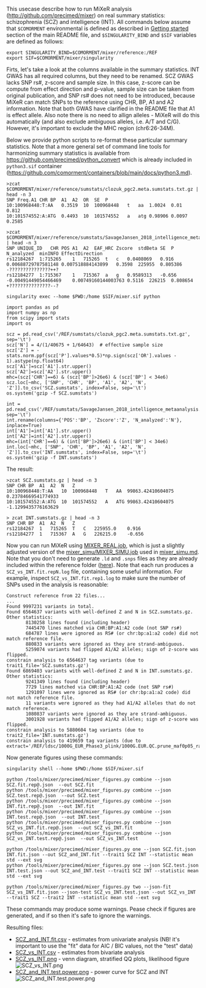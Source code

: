 This usecase describe how to run MiXeR analysis (http://github.com/precimed/mixer) on real summary statistics:
schizophrenia (SCZ) and intelligence (INT). All commands below assume that ``$COMORMENT``  environmental is defined as described in [Getting started](../README.md#getting-started) section of the main README file, and ``$SINGULARITY_BIND`` and ``$SIF`` variables are defined as follows:
```
export SINGULARITY_BIND=$COMORMENT/mixer/reference:/REF
export SIF=$COMORMENT/mixer/singularity
```

Firts, let's take a look at the columns available in the summary statistics.
INT GWAS has all required columns, but they need to be renamed.
SCZ GWAS lacks SNP rs#, z-score and sample size.
In this case, z-score can be compute from effect direction and p-value,
sample size can be taken from original publication,
and SNP rs# does not need to be introduced, because MiXeR can match SNPs to the reference using
CHR, BP, A1 and A2 information.
Note that both GWAS have clarified in the README file that A1 is effect allele.
Also note there is no need to allign alleles - MiXeR will do this automatically
(and also exclude ambiguous alleles, i.e. A/T and C/G).
However, it's important to exclude the MHC region (chr6:26-34M).

Below we provide python scripts to re-format these particular summary statistics.
Note that a more general set of command line tools for harmonizing summary statistics 
is available from https://github.com/precimed/python_convert which is already included in ``python3.sif`` container (https://github.com/comorment/containers/blob/main/docs/python3.md).

```
>zcat $COMORMENT/mixer/reference/sumstats/clozuk_pgc2.meta.sumstats.txt.gz | head -n 3
SNP	Freq.A1	CHR	BP	A1	A2	OR	SE	P
10:100968448:T:AA	0.3519	10	100968448	t	aa	1.0024	0.01	0.812
10:101574552:A:ATG	0.4493	10	101574552	a	atg	0.98906	0.0097	0.2585

>zcat $COMORMENT/mixer/reference/sumstats/SavageJansen_2018_intelligence_metaanalysis.txt.gz | head -n 3
SNP	UNIQUE_ID	CHR	POS	A1	A2	EAF_HRC	Zscore	stdBeta	SE	P	N_analyzed	minINFO	EffectDirection
rs12184267	1:715265	1	715265	t	c	0.0408069	0.916	0.00688729787581148	0.007518884143899	0.3598	225955	0.805386	-???????????????++?
rs12184277	1:715367	1	715367	a	g	0.9589313	-0.656	-0.00491449054466469	0.00749160144003763	0.5116	226215	0.808654	+???????????????--?

singularity exec --home $PWD:/home $SIF/mixer.sif python

import pandas as pd
import numpy as np
from scipy import stats
import os

scz = pd.read_csv('/REF/sumstats/clozuk_pgc2.meta.sumstats.txt.gz', sep='\t')
scz['N'] = 4/(1/40675 + 1/64643)  # effective sample size
scz['Z'] = -stats.norm.ppf(scz['P'].values*0.5)*np.sign(scz['OR'].values - 1).astype(np.float64)
scz['A1']=scz['A1'].str.upper()
scz['A2']=scz['A2'].str.upper()
mhc=(scz['CHR']==6) & (scz['BP']>26e6) & (scz['BP'] < 34e6)
scz.loc[~mhc, ['SNP', 'CHR', 'BP', 'A1', 'A2', 'N', 'Z']].to_csv('SCZ.sumstats', index=False, sep='\t')
os.system('gzip -f SCZ.sumstats')

int = pd.read_csv('/REF/sumstats/SavageJansen_2018_intelligence_metaanalysis.txt.gz', sep='\t')
int.rename(columns={'POS':'BP', 'Zscore':'Z', 'N_analyzed':'N'}, inplace=True)
int['A1']=int['A1'].str.upper()
int['A2']=int['A2'].str.upper()
mhc=(int['CHR']==6) & (int['BP']>26e6) & (int['BP'] < 34e6)
int.loc[~mhc, ['SNP', 'CHR', 'BP', 'A1', 'A2', 'N', 'Z']].to_csv('INT.sumstats', index=False, sep='\t')
os.system('gzip -f INT.sumstats')
```
The result:
```
>zcat SCZ.sumstats.gz | head -n 3
SNP	CHR	BP	A1	A2	N	Z
10:100968448:T:AA	10	100968448	T	AA	99863.42410604075	0.23784669541774933
10:101574552:A:ATG	10	101574552	A	ATG	99863.42410604075	-1.1299435776163629

> zcat INT.sumstats.gz | head -n 3
SNP	CHR	BP	A1	A2	N	Z
rs12184267	1	715265	T	C	225955.0	0.916
rs12184277	1	715367	A	G	226215.0	-0.656
```

Now you can run MiXeR using [MIXER_REAL.job](mixer_real/MIXER_REAL.job), which is just a slightly adjusted version of the [mixer_simu/MIXER_SIMU.job](MIXER_SIMU.job) used in [mixer_simu.md](mixer_simu.md).
Note that you don't need to generate ``.ld`` and ``.snps`` files as they are already included within the reference folder ([here](https://github.com/comorment/mixer/tree/main/reference/ldsc/1000G_EUR_Phase3_plink)).
Note that each run produces a ``SCZ_vs_INT.fit.repN.log`` file, containing some useful information.
For example, inspect ``SCZ_vs_INT.fit.rep1.log`` to make sure the number of SNPs used in the analysis is reasonable:
```
Construct reference from 22 files...
...
Found 9997231 variants in total.
Found 6564637 variants with well-defined Z and N in SCZ.sumstats.gz. Other statistics: 
       8130258 lines found (including header)
       7445470 lines matched via CHR:BP:A1:A2 code (not SNP rs#)
       684787 lines were ignored as RS# (or chr:bp:a1:a2 code) did not match reference file.
       880833 variants were ignored as they are strand-ambiguous.
       5259074 variants had flipped A1/A2 alleles; sign of z-score was flipped.
constrain analysis to 6564637 tag variants (due to trait1_file='SCZ.sumstats.gz')
Found 6869403 variants with well-defined Z and N in INT.sumstats.gz. Other statistics: 
       9241349 lines found (including header)
       7729 lines matched via CHR:BP:A1:A2 code (not SNP rs#)
       1291097 lines were ignored as RS# (or chr:bp:a1:a2 code) did not match reference file.
       11 variants were ignored as they had A1/A2 alleles that do not match reference.
       1080837 variants were ignored as they are strand-ambiguous.
       3001928 variants had flipped A1/A2 alleles; sign of z-score was flipped.
constrain analysis to 5880604 tag variants (due to trait2_file='INT.sumstats.gz')
constrain analysis to 419659 tag variants (due to extract='/REF/ldsc/1000G_EUR_Phase3_plink/1000G.EUR.QC.prune_maf0p05_rand2M_r2p8.rep1.snps')
```

Now generate figures using these commands:
```
singularity shell --home $PWD:/home $SIF/mixer.sif

python /tools/mixer/precimed/mixer_figures.py combine --json SCZ.fit.rep@.json  --out SCZ.fit
python /tools/mixer/precimed/mixer_figures.py combine --json SCZ.test.rep@.json  --out SCZ.test
python /tools/mixer/precimed/mixer_figures.py combine --json INT.fit.rep@.json  --out INT.fit
python /tools/mixer/precimed/mixer_figures.py combine --json INT.test.rep@.json  --out INT.test
python /tools/mixer/precimed/mixer_figures.py combine --json SCZ_vs_INT.fit.rep@.json  --out SCZ_vs_INT.fit
python /tools/mixer/precimed/mixer_figures.py combine --json SCZ_vs_INT.test.rep@.json  --out SCZ_vs_INT.test

python /tools/mixer/precimed/mixer_figures.py one --json SCZ.fit.json INT.fit.json --out SCZ_and_INT.fit --trait1 SCZ INT --statistic mean std --ext svg
python /tools/mixer/precimed/mixer_figures.py one --json SCZ.test.json INT.test.json --out SCZ_and_INT.test --trait1 SCZ INT --statistic mean std --ext svg

python /tools/mixer/precimed/mixer_figures.py two --json-fit SCZ_vs_INT.fit.json --json-test SCZ_vs_INT.test.json --out SCZ_vs_INT --trait1 SCZ --trait2 INT --statistic mean std --ext svg
```
These commands may produce some warnings. Pease check if figures are generated, and if so then it's safe to ignore the warnings.

Resulting files:
* [SCZ_and_INT.fit.csv](mixer_real/SCZ_and_INT.fit.csv) - estimates from univariate analysis (NB! it's important to use the "fit" data for AIC / BIC values, not the "test" data)
* [SCZ_vs_INT.csv](mixer_real/SCZ_vs_INT.csv) - estimates from bivariate analysis
* [SCZ_vs_INT.png](mixer_real/SCZ_vs_INT.png) - venn diagram, stratified QQ plots, likelihood figure
  ![SCZ_vs_INT.png](https://raw.githubusercontent.com/comorment/mixer/main/usecases/mixer_real/SCZ_vs_INT.png)
* [SCZ_and_INT.test.power.png](mixer_real/SCZ_and_INT.test.power.png) - power curve for SCZ and INT
  ![SCZ_and_INT.test.power.png](https://raw.githubusercontent.com/comorment/mixer/main/usecases/mixer_real/SCZ_and_INT.test.power.png)
